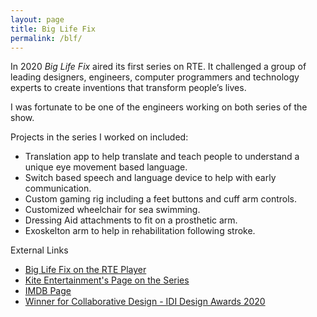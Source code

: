 ```yaml
---
layout: page
title: Big Life Fix
permalink: /blf/
---
```


In 2020 _Big Life Fix_ aired its first series on RTE. It challenged a group of leading designers, engineers, computer programmers and technology experts to create inventions that transform people’s lives.

I was fortunate to be one of the engineers working on both series of the show.

Projects in the series I worked on included:
- Translation app to help translate and teach people to understand a unique eye movement based language.
- Switch based speech and language device to help with early communication.
- Custom gaming rig including a feet buttons and cuff arm controls.
- Customized wheelchair for sea swimming.
- Dressing Aid attachments to fit on a prosthetic arm.
- Exoskelton arm to help in rehabilitation following stroke.

External Links
- [Big Life Fix on the RTE Player](https://www.rte.ie/player/series/big-life-fix/SI0000006774?epguid=IP000067855)
- [Kite Entertainment's Page on the Series](https://kiteentertainment.com/big-life-fix/)
- [IMDB Page](https://www.imdb.com/title/tt12734298)
- [Winner for Collaborative Design - IDI Design Awards 2020](https://www.idiawards.ie/projects/the-big-life-fix/)